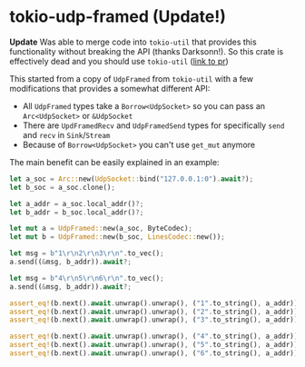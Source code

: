 # tokio-udp-framed (Update!)

**Update** Was able to merge code into `tokio-util` that provides this functionality without breaking the API (thanks Darksonn!). So this crate is effectively dead and you should use `tokio-util` ([link to pr](https://github.com/tokio-rs/tokio/pull/3451))

This started from a copy of `UdpFramed` from `tokio-util` with a few modifications that provides a somewhat different API:

- All `UdpFramed` types take a `Borrow<UdpSocket>` so you can pass an `Arc<UdpSocket>` or `&UdpSocket`
- There are `UpdFramedRecv` and `UdpFramedSend` types for specifically `send` and `recv` in `Sink`/`Stream`
- Because of `Borrow<UdpSocket>` you can't use `get_mut` anymore

The main benefit can be easily explained in an example:

```rust
let a_soc = Arc::new(UdpSocket::bind("127.0.0.1:0").await?);
let b_soc = a_soc.clone();

let a_addr = a_soc.local_addr()?;
let b_addr = b_soc.local_addr()?;

let mut a = UdpFramed::new(a_soc, ByteCodec);
let mut b = UdpFramed::new(b_soc, LinesCodec::new());

let msg = b"1\r\n2\r\n3\r\n".to_vec();
a.send((&msg, b_addr)).await?;

let msg = b"4\r\n5\r\n6\r\n".to_vec();
a.send((&msg, b_addr)).await?;

assert_eq!(b.next().await.unwrap().unwrap(), ("1".to_string(), a_addr));
assert_eq!(b.next().await.unwrap().unwrap(), ("2".to_string(), a_addr));
assert_eq!(b.next().await.unwrap().unwrap(), ("3".to_string(), a_addr));

assert_eq!(b.next().await.unwrap().unwrap(), ("4".to_string(), a_addr));
assert_eq!(b.next().await.unwrap().unwrap(), ("5".to_string(), a_addr));
assert_eq!(b.next().await.unwrap().unwrap(), ("6".to_string(), a_addr));
```

